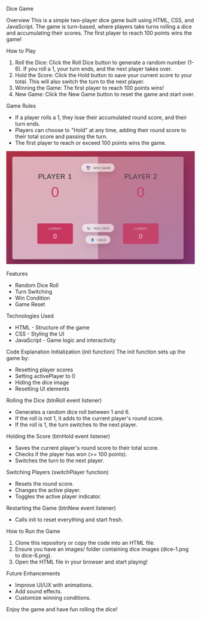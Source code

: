 Dice Game

Overview
This is a simple two-player dice game built using HTML, CSS, and JavaScript. The game is turn-based, where players take turns rolling a dice and accumulating their scores. The first player to reach 100 points wins the game!

How to Play
1. Roll the Dice: Click the Roll Dice button to generate a random number (1-6). If you roll a 1, your turn ends, and the next player takes over.
2. Hold the Score: Click the Hold button to save your current score to your total. This will also switch the turn to the next player.
3. Winning the Game: The first player to reach 100 points wins!
4. New Game: Click the New Game button to reset the game and start over.

Game Rules
- If a player rolls a 1, they lose their accumulated round score, and their turn ends.
- Players can choose to "Hold" at any time, adding their round score to their total score and passing the turn.
- The first player to reach or exceed 100 points wins the game.

![alt text](image.png)

Features
- Random Dice Roll
- Turn Switching
- Win Condition
- Game Reset

Technologies Used
- HTML - Structure of the game
- CSS - Styling the UI
- JavaScript - Game logic and interactivity

Code Explanation
Initialization (init function)
The init function sets up the game by:
- Resetting player scores
- Setting activePlayer to 0
- Hiding the dice image
- Resetting UI elements

Rolling the Dice (btnRoll event listener)
- Generates a random dice roll between 1 and 6.
- If the roll is not 1, it adds to the current player's round score.
- If the roll is 1, the turn switches to the next player.

Holding the Score (btnHold event listener)
- Saves the current player's round score to their total score.
- Checks if the player has won (>= 100 points).
- Switches the turn to the next player.

Switching Players (switchPlayer function)
- Resets the round score.
- Changes the active player.
- Toggles the active player indicator.

Restarting the Game (btnNew event listener)
- Calls init to reset everything and start fresh.

How to Run the Game
1. Clone this repository or copy the code into an HTML file.
2. Ensure you have an images/ folder containing dice images (dice-1.png to dice-6.png).
3. Open the HTML file in your browser and start playing!

Future Enhancements
- Improve UI/UX with animations.
- Add sound effects.
- Customize winning conditions.

Enjoy the game and have fun rolling the dice!

